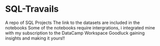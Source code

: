# SQL-Travails
A repo of SQL Projects
The link to the datasets are included in the notebooks
Some of the notebooks require intergrations, i integrated mine with my subscription to the DataCamp Workspace
Goodluck gaining insights and making it yours!!
